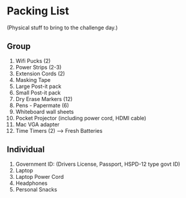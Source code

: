 
# Packing List
(Physical stuff to bring to the challenge day.)

## Group 

1. Wifi Pucks (2)
1. Power Strips (2-3)
1. Extension Cords (2)
1. Masking Tape
1. Large Post-it pack
1. Small Post-it pack
1. Dry Erase Markers (12)
1. Pens - Papermate (6)
1. Whiteboard wall sheets
1. Pocket Projector (including power cord, HDMI cable)
1. Mac VGA adapter
1. Time Timers (2) --> Fresh Batteries


## Individual

1. Government ID: (Drivers License, Passport, HSPD-12 type govt ID)
1. Laptop 
1. Laptop Power Cord
1. Headphones
1. Personal Snacks

